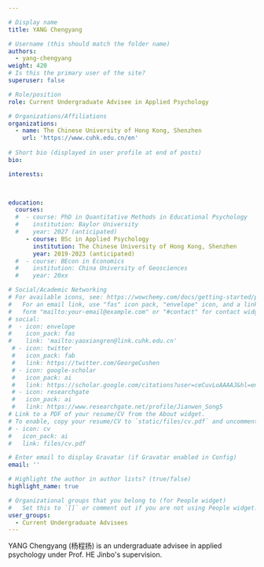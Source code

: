 ```yaml
---

# Display name
title: YANG Chengyang

# Username (this should match the folder name)
authors:
  - yang-chengyang
weight: 420
# Is this the primary user of the site?
superuser: false

# Role/position
role: Current Undergraduate Advisee in Applied Psychology

# Organizations/Affiliations
organizations:
  - name: The Chinese University of Hong Kong, Shenzhen
    url: 'https://www.cuhk.edu.cn/en'
    
# Short bio (displayed in user profile at end of posts)
bio: 

interests:

  

education:
  courses:
  #  - course: PhD in Quantitative Methods in Educational Psychology
  #    institution: Baylor University
  #    year: 2027 (anticipated)
     - course: BSc in Applied Psychology
       institution: The Chinese University of Hong Kong, Shenzhen
       year: 2019-2023 (anticipated)
  #  - course: BEcon in Economics
  #    institution: China University of Geosciences
  #    year: 20xx

# Social/Academic Networking
# For available icons, see: https://wowchemy.com/docs/getting-started/page-builder/#icons
#   For an email link, use "fas" icon pack, "envelope" icon, and a link in the
#   form "mailto:your-email@example.com" or "#contact" for contact widget.
# social:
#  - icon: envelope
#    icon_pack: fas
#    link: 'mailto:yaoxiangren@link.cuhk.edu.cn'
 # - icon: twitter
 #   icon_pack: fab
 #   link: https://twitter.com/GeorgeCushen
 # - icon: google-scholar
 #   icon_pack: ai
 #   link: https://scholar.google.com/citations?user=ceCuvLoAAAAJ&hl=en
 # - icon: researchgate
 #   icon_pack: ai
 #   link: https://www.researchgate.net/profile/Jianwen_Song5
# Link to a PDF of your resume/CV from the About widget.
# To enable, copy your resume/CV to `static/files/cv.pdf` and uncomment the lines below.
# - icon: cv
#   icon_pack: ai
#   link: files/cv.pdf

# Enter email to display Gravatar (if Gravatar enabled in Config)
email: ''

# Highlight the author in author lists? (true/false)
highlight_name: true

# Organizational groups that you belong to (for People widget)
#   Set this to `[]` or comment out if you are not using People widget.
user_groups:
  - Current Undergraduate Advisees
---
```

YANG Chengyang (杨程扬) is an undergraduate advisee in applied psychology under Prof. HE Jinbo's supervision.

